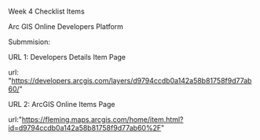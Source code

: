 Week 4 Checklist Items

Arc GIS Online Developers Platform

Submmision:


URL 1: Developers Details Item Page

  url: "https://developers.arcgis.com/layers/d9794ccdb0a142a58b81758f9d77ab60/"

URL 2: ArcGIS Online Items Page

  url:"https://fleming.maps.arcgis.com/home/item.html?id=d9794ccdb0a142a58b81758f9d77ab60%2F"
